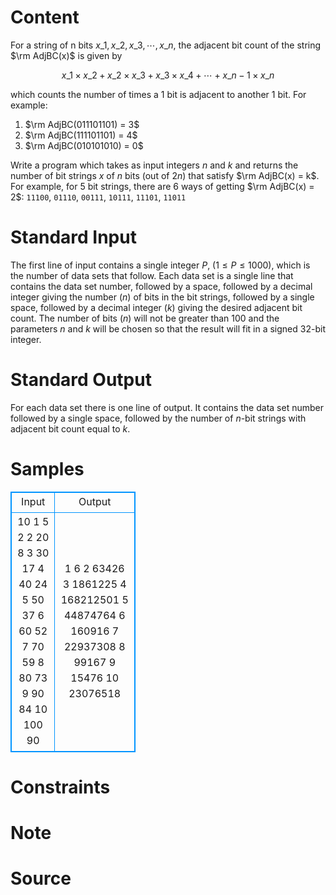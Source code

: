 
# Content

For a string of n bits $x\_1, x\_2, x\_3, \cdots , x\_n$, the adjacent bit count of the string $\rm AdjBC(x)$ is given by

$$x\_1\times x\_2 + x\_2\times x\_3 + x\_3\times x\_4 + \cdots + x\_{n-1}\times x\_n$$

which counts the number of times a $1$ bit is adjacent to another $1$ bit. For example:
1. $\rm AdjBC(011101101) = 3$
2. $\rm AdjBC(111101101) = 4$
3. $\rm AdjBC(010101010) = 0$

Write a program which takes as input integers $n$ and $k$ and returns the number of bit strings $x$ of $n$ bits (out of $2n$) that satisfy $\rm AdjBC(x) = k$. For example, for $5$ bit strings, there are $6$ ways of getting $\rm AdjBC(x) = 2$: `11100`, `01110`, `00111`, `10111`, `11101`, `11011`

# Standard Input

The first line of input contains a single integer $P$, ($1\leq P\leq 1000$), which is the number of data sets that follow. Each data set is a single line that contains the data set number, followed by a space, followed by a decimal integer giving the number ($n$) of bits in the bit strings, followed by a single space, followed by a decimal integer ($k$) giving the desired adjacent bit count. The number of bits ($n$) will not be greater than $100$ and the parameters $n$ and $k$ will be chosen so that the result will fit in a signed $32$-bit integer.

# Standard Output

For each data set there is one line of output. It contains the data set number followed by a single space, followed by the number of $n$-bit strings with adjacent bit count equal to $k$.

# Samples

<style>
        table,table tr th, table tr td { border:1px solid #0094ff; }
        table { width: 200px; min-height: 25px; line-height: 25px; text-align: center; border-collapse: collapse;}   
    </style>
<table>
	<tr>
		<td>Input</td>
		<td>Output</td>
	</tr>
<tr><td>10
1 5 2
2 20 8
3 30 17
4 40 24
5 50 37
6 60 52
7 70 59
8 80 73
9 90 84
10 100 90</td><td>1 6
2 63426
3 1861225
4 168212501
5 44874764
6 160916
7 22937308
8 99167
9 15476
10 23076518</td></tr></table>


# Constraints



# Note



# Source


